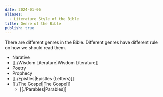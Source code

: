 ```yaml
---
date: 2024-01-06
aliases:
  - Literature Style of the Bible
title: Genre of the Bible
publish: true
---
```

There are different genres in the Bible. Different genres have different rule on how we should read them.

- Narative
- [[./Wisdom Literature|Wisdom Literature]]
- Poetry
- Prophecy
- [[./Epistles|Epistles (Letters)]]
- [[./The Gospel|The Gospel]]
	- [[./Parables|Parables]]